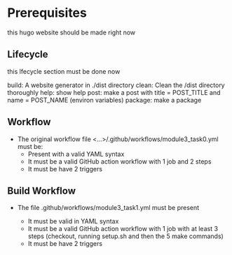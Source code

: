 # Prerequisites

this hugo website should be made right now

## Lifecycle

this lfecycle section must be done now

build: A website generator in ./dist directory
clean: Clean the /dist directory thoroughly
help: show help
post: make a post with title = POST_TITLE and name = POST_NAME (environ variables)
package: make a package

## Workflow

- The original workflow file <...>/.github/workflows/module3_task0.yml must be:
  - Present with a valid YAML syntax
  - It must be a valid GitHub action workflow with 1 job and 2 steps
  - It must be have 2 triggers

## Build Workflow

- The file .github/workflows/module3_task1.yml must be present

  - It must be valid in YAML syntax
  - It must be a valid GitHub action workflow with 1 job with at least 3 steps
    (checkout, running setup.sh and then the 5 make commands)
  - It must be have 2 triggers

